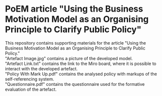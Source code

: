 # PoEM article "Using the Business Motivation Model as an Organising Principle to Clarify Public Policy"
This repository contains supporting materials for the article "Using the Business Motivation Model as an Organising Principle to Clarify Public Policy." <br />
"Artefact Image.jpg" contains a picture of the developed model. <br />
"Artefact Link.txt" contains the link to the Miro board, where it is possible to interact with the developed artefact. <br />
"Policy With Mark Up.pdf" contains the analysed policy with markups of the self-referencing system. <br />
"Questionnaire.pdf" contains the questionnaire used for the formative evaluation of the artefact. <br />

